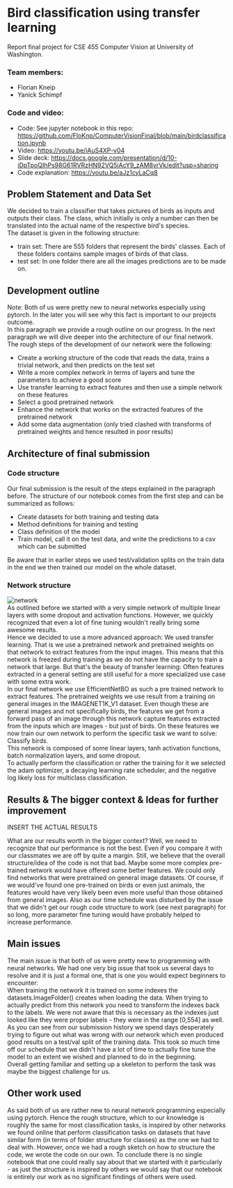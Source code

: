 # Bird classification using transfer learning 
Report final project for CSE 455 Computer Vision at University of Washington.
### Team members:
* Florian Kneip
* Yanick Schimpf

### Code and video:
* Code: See jupyter notebook in this repo: https://github.com/FloKnp/ComputerVisionFinal/blob/main/birdclassification.ipynb
* Video: https://youtu.be/iAuS4XP-v04
* Slide deck: https://docs.google.com/presentation/d/10-iDpTpoQIhPs98G61RVRzHN92VQ5iAcY9_zAM8vrVk/edit?usp=sharing
* Code explanation: https://youtu.be/aJz1cyLaCq8



## Problem Statement and Data Set
We decided to train a classifier that takes pictures of birds as inputs and outputs their class. The class, which initially is only a number can then be translated into the actual name of the respective bird's species. 
\
The dataset is given in the following structure:
* train set: There are 555 folders that represent the birds' classes. Each of these folders contains sample images of birds of that class.
* test set: In one folder there are all the images predictions are to be made on.

## Development outline
Note: Both of us were pretty new to neural networks especially using pytorch. In the later you will see why this fact is important to our projects outcome. 
\
In this paragraph we provide a rough outline on our progress. In the next paragraph we will dive deeper into the architecture of our final network.
\
The rough steps of the development of our network were the following:
* Create a working structure of the code that reads the data, trains a trivial network, and then predicts on the test set
* Write a more complex network in terms of layers and tune the parameters to achieve a good score
* Use transfer learning to extract features and then use a simple network on these features
* Select a good pretrained network
* Enhance the network that works on the extracted features of the pretrained network
* Add some data augmentation (only tried clashed with transforms of pretrained weights and hence resulted in poor results)

## Architecture of final submission
### Code structure
Our final submission is the result of the steps explained in the paragraph before. The structure of our notebook comes from the first step and can be summarized as follows: 
* Create datasets for both training and testing data
* Method definitions for training and testing
* Class definition of the model
* Train model, call it on the test data, and write the predictions to a csv which can be submitted

Be aware that in earlier steps we used test/validation splits on the train data in the end we then trained our model on the whole dataset.
### Network structure

![network](https://github.com/FloKnp/ComputerVisionFinal/assets/115632782/a08d5911-7a61-4b65-8e10-e33b0621da57)
\
As outlined before we started with a very simple network of multiple linear layers with some dropout and activation functions. However, we quickly recognized that even a lot of fine tuning wouldn't really bring some awesome results.
\
Hence we decided to use a more advanced approach: We used transfer learning. That is we use a pretrained network and pretrained weights on that network to extract features from the input images. This means that this network is freezed during training as we do not have the capacity to train a network that large. But that's the beauty of transfer learning: Often features extracted in a general setting are still useful for a more specialized use case with some extra work.
\
In our final network we use EfficientNetBO as such a pre trained network to extract features. The pretrained weights we use result from a training on general images in the IMAGENET1K_V1 dataset. Even though these are general images and not specifically birds, the features we get from a forward pass of an image through this network capture features extracted from the inputs which are images - but just of birds. On these features we now train our own network to perform the specific task we want to solve: Classify birds.
\
This network is composed of some linear layers, tanh activation functions, batch normalization layers, and some dropout.
\
To actually perform the classification or rather the training for it we selected the adam optimizer, a decaying learning rate scheduler, and the negative log likely loss for multiclass classification.

## Results & The bigger context & Ideas for further improvement
INSERT THE ACTUAL RESULTS

What are our results worth in the bigger context? Well, we need to recognize that our performance is not the best. Even if you compare it with our classmates we are off by quite a margin. Still, we believe that the overall structure/idea of the code is not that bad. Maybe some more complex pre-trained network would have offered some better features. We could only find networks that were pretrained on general image datasets. Of course, if we would've found one pre-trained on birds or even just animals, the features would have very likely been even more useful than those obtained from general images. Also as our time schedule was disturbed by the issue that we didn't get our rough code structure to work (see next paragraph) for so long, more parameter fine tuning would have probably helped to increase performance. 


## Main issues
The main issue is that both of us were pretty new to programming with neural networks. We had one very big issue that took us several days to resolve and it is just a formal one, that is one you would expect beginners to encounter: 
\
When training the network it is trained on some indexes the datasets.ImageFolder() creates when loading the data. When trying to actually predict from this network you need to transform the indexes back to the labels. We were not aware that this is necessary as the indexes just looked like they were proper labels - they were in the range [0,554] as well. As you can see from our submission history we spend days desperately trying to figure out what was wrong with our network which even produced good results on a test/val split of the training data. This took so much time off our schedule that we didn't have a lot of time to actually fine tune the model to an extent we wished and planned to do in the beginning.
\
Overall getting familiar and setting up a skeleton to perform the task was maybe the biggest challenge for us.

## Other work used
As said both of us are rather new to neural network programming especially using pytorch. Hence the rough structure, which to our knowledge is roughly the same for most classification tasks, is inspired by other networks we found online that perform classification tasks on datasets that have similar form (in terms of folder structure for classes) as the one we had to deal with. However, once we had a rough sketch on how to structure the code, we wrote the code on our own. To conclude there is no single notebook that one could really say about that we started with it particularly - as just the structure is inspired by others we would say that our notebook is entirely our work as no significant findings of others were used.
